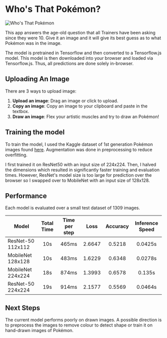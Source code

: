 # Who's That Pokémon?

![Who's That Pokémon](https://cdn.bulbagarden.net/upload/archive/e/e8/20110212154018%21Whos_That_Pokemon.png)


This app answers the age-old question that all Trainers have been asking since they were 10. Give it an image and it will give its best guess as to what Pokémon was in the image. 

The model is pretrained in Tensorflow and then converted to a Tensorflow.js model. This model is then downloaded into your browser and loaded via Tensorflow.js. Thus, all predictions are done solely in-browser.

## Uploading An Image
There are 3 ways to upload image:
1. <b>Upload an image</b>: Drag an image or click to upload.
2. <b>Copy an image</b>: Copy an image to your clipboard and paste in the textbox.
3. <b>Draw an image</b>: Flex your artistic muscles and try to draw an Pokémon!

## Training the model
To train the model, I used the Kaggle dataset of 1st generation Pokémon images found [here](https://www.kaggle.com/lantian773030/pokemonclassification). Augmentation was done in preprocessing to reduce overfitting.

I first trained it on ResNet50 with an input size of 224x224. Then, I halved the dimensions which resulted in significantly faster training and evaluation times.
However, ResNet's model size is too large for prediction over the browser so I swapped over to MobileNet with an input size of 128x128.

## Performance
Each model is evaluated over a small test dataset of 1309 images.

| Model         | Total Time    | Time per step  | Loss | Accuracy | Inference Speed |
| ------------- |:-------------:| :-------------:| :---: | :------:| :--------------:|
| ResNet-50 112x112      | 10s | 465ms | 2.6647 | 0.5218 | 0.0425s |
| MobileNet 128x128      | 10s | 483ms | 1.6229 | 0.6348 | 0.0278s |
| MobileNet 224x224      | 18s | 874ms | 1.3993 | 0.6578 | 0.135s |
| ResNet-50 224x224      | 19s | 914ms | 2.1577 | 0.5569 | 0.0464s |

## Next Steps
The current model performs poorly on drawn images. A possible direction is to preprocess the images to remove colour to detect shape or train it on hand-drawn images of Pokémon.

